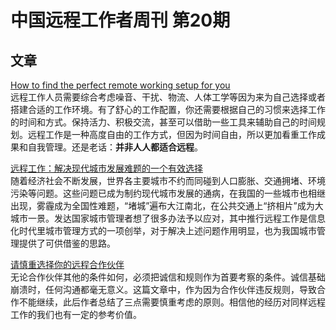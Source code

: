 # 中国远程工作者周刊 第20期

## 文章

[How to find the perfect remote working setup for you][a1]  
远程工作人员需要综合考虑噪音、干扰、物流、人体工学等因为来为自己选择或者搭建合适的工作环境。有了舒心的工作配置，你还需要根据自己的习惯来选择工作的时间和方式。保持活力、积极交流，甚至可以借助一些工具来辅助自己的时间规划。远程工作是一种高度自由的工作方式，但因为时间自由，所以更加看重工作成果和自我管理。还是老话：**并非人人都适合远程**。

[远程工作：解决现代城市发展难题的一个有效选择][a2]  
随着经济社会不断发展，世界各主要城市不约而同碰到人口膨胀、交通拥堵、环境污染等问题。这些问题已成为制约现代城市发展的通病，在我国的一些城市也相继出现，雾霾成为全国性难题，“堵城”遍布大江南北，在公共交通上“挤相片”成为大城市一景。发达国家城市管理者想了很多办法予以应对，其中推行远程工作是信息化时代里城市管理方式的一项创举，对于解决上述问题作用明显，也为我国城市管理提供了可供借鉴的思路。

[请慎重选择你的远程合作伙伴][a3]  
无论合作伙伴其他的条件如何，必须把诚信和规则作为首要考察的条件。诚信基础崩溃时，任何沟通都毫无意义。这篇文章中，作为因为合作伙伴违反规则，导致合作不能继续，此后作者总结了三点需要慎重考虑的原则。相信他的经历对同样远程工作的我们也有一定的参考价值。

[a1]: http://blog.pickcrew.com/how-to-find-the-perfect-remote-working-setup-for-you/
[a2]: http://www.nsa.gov.cn/web/a/zixunbaogao/20150502/5659.html
[a3]: http://www.littledew.com/blog/works/1732